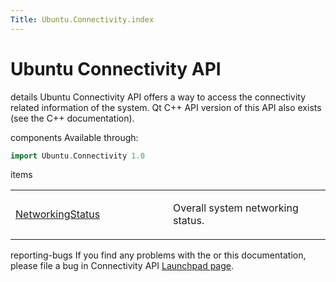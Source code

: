 ```yaml
---
Title: Ubuntu.Connectivity.index
---
```

        
Ubuntu Connectivity API
=======================

<span class="subtitle"></span>
details
Ubuntu Connectivity API offers a way to access the connectivity related information of the system. Qt C++ API version of this API also exists (see the C++ documentation).

components
Available through:

``` cpp
import Ubuntu.Connectivity 1.0
```

items
<table>
<colgroup>
<col width="50%" />
<col width="50%" />
</colgroup>
<tbody>
<tr class="odd">
<td><p><a href="Ubuntu.Connectivity.NetworkingStatus.md">NetworkingStatus</a></p></td>
<td><p>Overall system networking status.</p></td>
</tr>
</tbody>
</table>

reporting-bugs
If you find any problems with the or this documentation, please file a bug in Connectivity API [Launchpad page](https://bugs.launchpad.net/connectivity-api).

